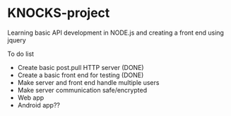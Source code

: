# KNOCKS-project
Learning basic API development in NODE.js and creating a front end using jquery

To do list
- Create basic post.pull HTTP server                (DONE)
- Create a basic front end for testing              (DONE)
- Make server and front end handle multiple users
- Make server communication safe/encrypted
- Web app
- Android app?? 
